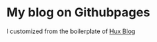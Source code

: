 # My blog on Githubpages

I customized from the boilerplate of [Hux Blog](https://github.com/Huxpro/huxpro.github.io)
